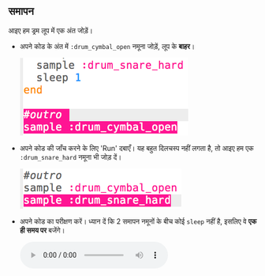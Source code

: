 ## समापन

आइए हम ड्रम लूप में एक अंत जोड़ें।

+ अपने कोड के अंत में `:drum_cymbal_open` नमूना जोड़ें, लूप के **बाहर**।
    
    ![स्क्रीनशॉट](images/drum-outro-1.png)

+ अपने कोड की जाँच करने के लिए 'Run' दबाएँ। यह बहुत दिलचस्प नहीं लगता है, तो आइए हम एक `:drum_snare_hard` नमूना भी जोड़ दें।
    
    ![स्क्रीनशॉट](images/drum-outro-2.png)

+ अपने कोड का परीक्षण करें। ध्यान दें कि 2 समापन नमूनों के बीच कोई `sleep` नहीं है, इसलिए वे **एक ही समय पर** बजेंगे।
    
    <div id="audio-preview" class="pdf-hidden">
      <audio controls preload> <source src="resources/drums-outro.mp3" type="audio/mpeg"> आपका ब्राउज़र <code>audio</code> तत्व का समर्थन नहीं करता है। </audio>
    </div>